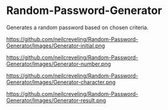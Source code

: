 # Random-Password-Generator
Generates a random password based on chosen criteria.


https://github.com/neilcreveling/Random-Password-Generator/Images/Generator-initial.png

https://github.com/neilcreveling/Random-Password-Generator/Images/Generator-number.png

https://github.com/neilcreveling/Random-Password-Generator/Images/Generator-character.png

https://github.com/neilcreveling/Random-Password-Generator/Images/Generator-result.png

